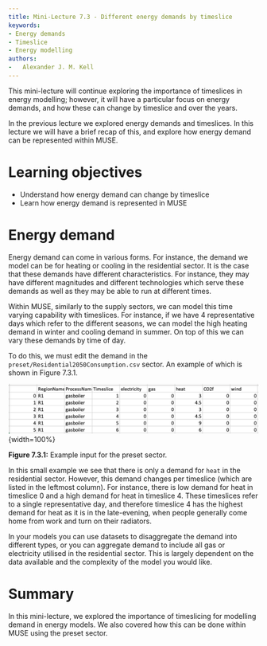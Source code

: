 ```yaml
---
title: Mini-Lecture 7.3 - Different energy demands by timeslice
keywords:
- Energy demands
- Timeslice
- Energy modelling
authors:
-   Alexander J. M. Kell
---
```


This mini-lecture will continue exploring the importance of timeslices in energy modelling; however, it will have a particular focus on energy demands, and how these can change by timeslice and over the years.

In the previous lecture we explored energy demands and timeslices. In this lecture we will have a brief recap of this, and explore how energy demand can be represented within MUSE.

# Learning objectives

-   Understand how energy demand can change by timeslice
-   Learn how energy demand is represented in MUSE

# Energy demand

Energy demand can come in various forms. For instance, the demand we model can be for heating or cooling in the residential sector. It is the case that these demands have different characteristics. For instance, they may have different magnitudes and different technologies which serve these demands as well as they may be able to run at different times.

Within MUSE, similarly to the supply sectors, we can model this time varying capability with timeslices. For instance, if we have 4 representative days which refer to the different seasons, we can model the high heating demand in winter and cooling demand in summer. On top of this we can vary these demands by time of day.

To do this, we must edit the demand in the `preset/Residential2050Consumption.csv` sector. An example of which is shown in Figure 7.3.1.

![](assets/Figure_7.1.1.png){width=100%}

**Figure 7.3.1:** Example input for the preset sector.

In this small example we see that there is only a demand for `heat` in the residential sector. However, this demand changes per timeslice (which are listed in the leftmost column). For instance, there is low demand for heat in timeslice 0 and a high demand for heat in timeslice 4. These timeslices refer to a single representative day, and therefore timeslice 4 has the highest demand for heat as it is in the late-evening, when people generally come home from work and turn on their radiators.

In your models you can use datasets to disaggregate the demand into different types, or you can aggregate demand to include all gas or electricity utilised in the residential sector. This is largely dependent on the data available and the complexity of the model you would like.

# Summary

In this mini-lecture, we explored the importance of timeslicing for modelling demand in energy models. We also covered how this can be done within MUSE using the preset sector.

